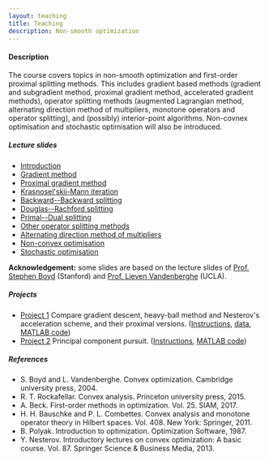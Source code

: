 ```yaml
---
layout: teaching
title: Teaching
description: Non-smooth optimization
---
```



#### Description
The course covers topics in non-smooth optimization and first-order proximal splitting methods. This includes gradient based methods (gradient and subgradient method, proximal gradient method, accelerated gradient methods), operator splitting methods (augmented Lagrangian method, alternating direction method of multipliers, monotone operators and operator splitting), and (possibly) interior-point algorithms. Non-covnex optimisation and stochastic optimisation will also be introduced. 


<!-- ##### Lectures
Lectures are Monday and Wednesday, 11:00–12:00am, at MR9, Pav. B0.43.  -->


##### Lecture slides
- [Introduction](nsopt/slides/introduction.pdf)
- [Gradient method](nsopt/slides/lecture-01.pdf)
- [Proximal gradient method](nsopt/slides/lecture-02.pdf)
- [Krasnosel'skii-Mann iteration](nsopt/slides/lecture-03.pdf)
- [Backward--Backward splitting](nsopt/slides/lecture-04.pdf)
- [Douglas--Rachford splitting](nsopt/slides/lecture-05.pdf)
- [Primal--Dual splitting](nsopt/slides/lecture-06.pdf)
- [Other operator splitting methods](nsopt/slides/lecture-07.pdf)
- [Alternating direction method of multipliers](nsopt/slides/lecture-08.pdf)
- [Non-convex optimisation](nsopt/slides/lecture-09.pdf)
- [Stochastic optimisation](nsopt/slides/lecture-10.pdf)

**Acknowledgement:** some slides are based on the lecture slides of [Prof. Stephen Boyd](https://web.stanford.edu/~boyd/) (Stanford) and [Prof. Lieven Vandenberghe](http://www.seas.ucla.edu/~vandenbe/) (UCLA).

##### Projects
- [Project 1](nsopt/projects/project-01.pdf) Compare gradient descent, heavy-ball method and Nesterov's acceleration scheme, and their proximal versions. ([Instructions](nsopt/project1), [data](nsopt/projects/data.zip), [MATLAB code](nsopt/src_Project1.zip))    
- [Project 2](nsopt/projects/project-02.pdf) Principal component pursuit. ([Instructions](nsopt/project2), [MATLAB code](nsopt/projects/src_Project2.zip)) 

##### References
- S. Boyd and L. Vandenberghe. Convex optimization. Cambridge university press, 2004.
- R. T. Rockafellar. Convex analysis. Princeton university press, 2015.
- A. Beck. First-order methods in optimization. Vol. 25. SIAM, 2017.
- H. H. Bauschke and P. L. Combettes. Convex analysis and monotone operator theory in Hilbert spaces. Vol. 408. New York: Springer, 2011.
- B. Polyak. Introduction to optimization. Optimization Software, 1987.
- Y. Nesterov. Introductory lectures on convex optimization: A basic course. Vol. 87. Springer Science & Business Media, 2013.




